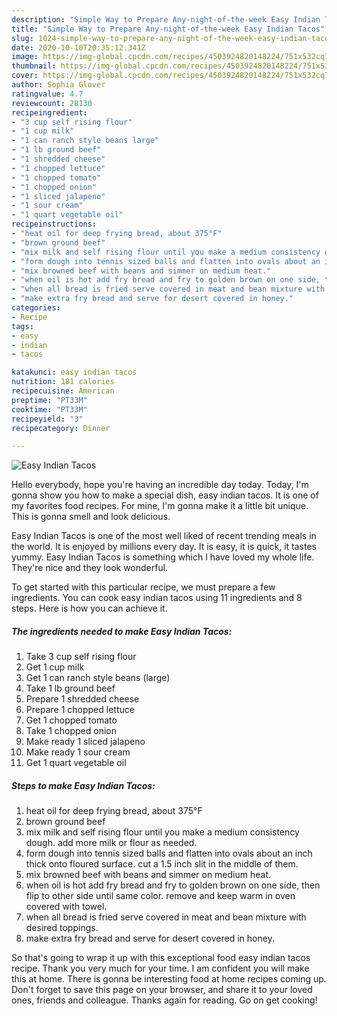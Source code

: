 ```yaml
---
description: "Simple Way to Prepare Any-night-of-the-week Easy Indian Tacos"
title: "Simple Way to Prepare Any-night-of-the-week Easy Indian Tacos"
slug: 1024-simple-way-to-prepare-any-night-of-the-week-easy-indian-tacos
date: 2020-10-10T20:35:12.341Z
image: https://img-global.cpcdn.com/recipes/4503924820148224/751x532cq70/easy-indian-tacos-recipe-main-photo.jpg
thumbnail: https://img-global.cpcdn.com/recipes/4503924820148224/751x532cq70/easy-indian-tacos-recipe-main-photo.jpg
cover: https://img-global.cpcdn.com/recipes/4503924820148224/751x532cq70/easy-indian-tacos-recipe-main-photo.jpg
author: Sophia Glover
ratingvalue: 4.7
reviewcount: 28130
recipeingredient:
- "3 cup self rising flour"
- "1 cup milk"
- "1 can ranch style beans large"
- "1 lb ground beef"
- "1 shredded cheese"
- "1 chopped lettuce"
- "1 chopped tomato"
- "1 chopped onion"
- "1 sliced jalapeno"
- "1 sour cream"
- "1 quart vegetable oil"
recipeinstructions:
- "heat oil for deep frying bread, about 375°F"
- "brown ground beef"
- "mix milk and self rising flour until you make a medium consistency dough. add more milk or flour as needed."
- "form dough into tennis sized balls and flatten into ovals about an inch thick onto floured surface. cut a 1.5 inch slit in the middle of them."
- "mix browned beef with beans and simmer on medium heat."
- "when oil is hot add fry bread and fry to golden brown on one side, then flip to other side until same color. remove and keep warm in oven covered with towel."
- "when all bread is fried serve covered in meat and bean mixture with desired toppings."
- "make extra fry bread and serve for desert covered in honey."
categories:
- Recipe
tags:
- easy
- indian
- tacos

katakunci: easy indian tacos 
nutrition: 181 calories
recipecuisine: American
preptime: "PT33M"
cooktime: "PT33M"
recipeyield: "3"
recipecategory: Dinner

---
```



![Easy Indian Tacos](https://img-global.cpcdn.com/recipes/4503924820148224/751x532cq70/easy-indian-tacos-recipe-main-photo.jpg)

Hello everybody, hope you're having an incredible day today. Today, I'm gonna show you how to make a special dish, easy indian tacos. It is one of my favorites food recipes. For mine, I'm gonna make it a little bit unique. This is gonna smell and look delicious.



Easy Indian Tacos is one of the most well liked of recent trending meals in the world. It is enjoyed by millions every day. It is easy, it is quick, it tastes yummy. Easy Indian Tacos is something which I have loved my whole life. They're nice and they look wonderful.


To get started with this particular recipe, we must prepare a few ingredients. You can cook easy indian tacos using 11 ingredients and 8 steps. Here is how you can achieve it.

<!--inarticleads1-->

##### The ingredients needed to make Easy Indian Tacos:

1. Take 3 cup self rising flour
1. Get 1 cup milk
1. Get 1 can ranch style beans (large)
1. Take 1 lb ground beef
1. Prepare 1 shredded cheese
1. Prepare 1 chopped lettuce
1. Get 1 chopped tomato
1. Take 1 chopped onion
1. Make ready 1 sliced jalapeno
1. Make ready 1 sour cream
1. Get 1 quart vegetable oil




<!--inarticleads2-->

##### Steps to make Easy Indian Tacos:

1. heat oil for deep frying bread, about 375°F
1. brown ground beef
1. mix milk and self rising flour until you make a medium consistency dough. add more milk or flour as needed.
1. form dough into tennis sized balls and flatten into ovals about an inch thick onto floured surface. cut a 1.5 inch slit in the middle of them.
1. mix browned beef with beans and simmer on medium heat.
1. when oil is hot add fry bread and fry to golden brown on one side, then flip to other side until same color. remove and keep warm in oven covered with towel.
1. when all bread is fried serve covered in meat and bean mixture with desired toppings.
1. make extra fry bread and serve for desert covered in honey.




So that's going to wrap it up with this exceptional food easy indian tacos recipe. Thank you very much for your time. I am confident you will make this at home. There is gonna be interesting food at home recipes coming up. Don't forget to save this page on your browser, and share it to your loved ones, friends and colleague. Thanks again for reading. Go on get cooking!
